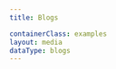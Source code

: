 ```yaml
---
title: Blogs

containerClass: examples
layout: media
dataType: blogs
---
```


<!--
  If you're looking to add content to our Blogs page,
  Go to ../source/_data/blogs.yml and add your blog.
  See media.swig file that renders blogs.yml into HTML markup
-->
